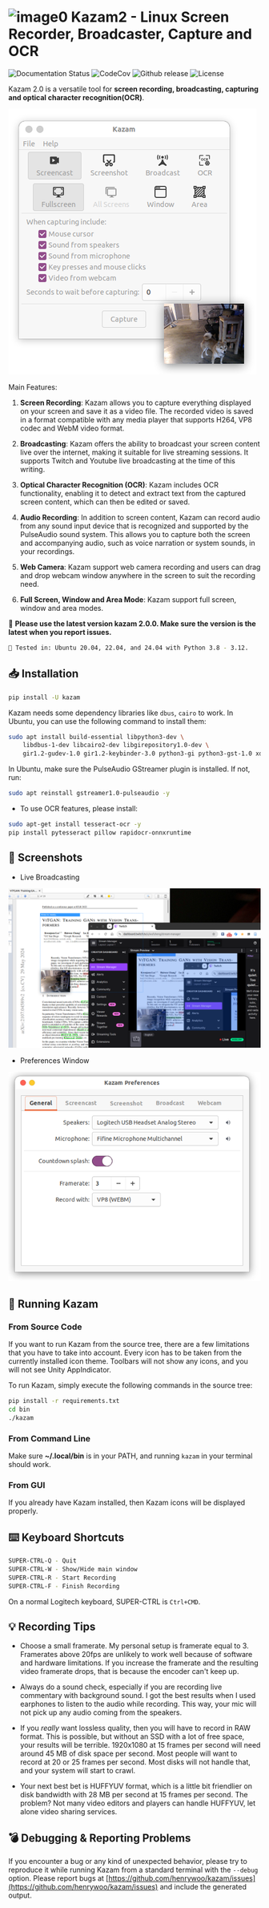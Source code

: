 # ![image0](https://raw.githubusercontent.com/henrywoo/kazam/master/kazam.png) Kazam2 - Linux Screen Recorder, Broadcaster, Capture and OCR

![Documentation Status](https://readthedocs.org/projects/hiq/badge/?version=latest) ![CodeCov](https://codecov.io/gh/uber/athenadriver/branch/master/graph/badge.svg) ![Github release](https://img.shields.io/badge/release-v2.0.0-red) ![License](https://img.shields.io/badge/License-Apache--2.0-red)

Kazam 2.0 is a versatile tool for **screen recording, broadcasting, capturing and optical character recognition(OCR)**.

![Kazam GUI Screenshot](https://raw.githubusercontent.com/henrywoo/images/main/kazam.png)

Main Features:

1. **Screen Recording**: Kazam allows you to capture everything displayed on your screen and save it as a video file. The recorded video is saved in a format compatible with any media player that supports H264, VP8 codec and WebM video format.

2. **Broadcasting**: Kazam offers the ability to broadcast your screen content live over the internet, making it suitable for live streaming sessions. It supports Twitch and Youtube live broadcasting at the time of this writing.

3. **Optical Character Recognition (OCR)**: Kazam includes OCR functionality, enabling it to detect and extract text from the captured screen content, which can then be edited or saved.

4. **Audio Recording**: In addition to screen content, Kazam can record audio from any sound input device that is recognized and supported by the PulseAudio sound system. This allows you to capture both the screen and accompanying audio, such as voice narration or system sounds, in your recordings.

5. **Web Camera**: Kazam support web camera recording and users can drag and drop webcam window anywhere in the screen to suit the recording need.

6. **Full Screen, Window and Area Mode**: Kazam support full screen, window and area modes.

📌 **Please use the latest version kazam 2.0.0. Make sure the version is the latest when you report issues.**

```bash
🍄 Tested in: Ubuntu 20.04, 22.04, and 24.04 with Python 3.8 - 3.12.
```

## 📥 Installation

```bash
pip install -U kazam
```

Kazam needs some dependency libraries like `dbus`, `cairo` to work. In Ubuntu, you can use the following command to install them:

```bash
sudo apt install build-essential libpython3-dev \
    libdbus-1-dev libcairo2-dev libgirepository1.0-dev \
    gir1.2-gudev-1.0 gir1.2-keybinder-3.0 python3-gi python3-gst-1.0 xdotool -y
```

In Ubuntu, make sure the PulseAudio GStreamer plugin is installed. If not, run:

```bash
sudo apt reinstall gstreamer1.0-pulseaudio -y
```

- To use OCR features, please install:

```bash
sudo apt-get install tesseract-ocr -y
pip install pytesseract pillow rapidocr-onnxruntime
```

## 🧸 Screenshots

- Live Broadcasting

![Kazam GUI Screenshot](https://raw.githubusercontent.com/henrywoo/images/main/live.png)

- Preferences Window

![Kazam Preferences Screenshot](https://raw.githubusercontent.com/henrywoo/images/main/prefs.png)

## 💎 Running Kazam

### From Source Code

If you want to run Kazam from the source tree, there are a few limitations that you have to take into account. Every icon has to be taken from the currently installed icon theme. Toolbars will not show any icons, and you will not see Unity AppIndicator.

To run Kazam, simply execute the following commands in the source tree:

```bash
pip install -r requirements.txt
cd bin
./kazam
```

### From Command Line

Make sure **~/.local/bin** is in your PATH, and running `kazam` in your terminal should work.

### From GUI

If you already have Kazam installed, then Kazam icons will be displayed properly.

## ⌨️ Keyboard Shortcuts

```bash
SUPER-CTRL-Q - Quit
SUPER-CTRL-W - Show/Hide main window
SUPER-CTRL-R - Start Recording
SUPER-CTRL-F - Finish Recording
```

On a normal Logitech keyboard, SUPER-CTRL is `Ctrl+CMD`.

## 💡 Recording Tips

- Choose a small framerate. My personal setup is framerate equal to 3. Framerates above 20fps are unlikely to work well because of software and hardware limitations. If you increase the framerate and the resulting video framerate drops, that is because the encoder can't keep up.

- Always do a sound check, especially if you are recording live commentary with background sound. I got the best results when I used earphones to listen to the audio while recording. This way, your mic will not pick up any audio coming from the speakers.

- If you _really_ want lossless quality, then you will have to record in RAW format. This is possible, but without an SSD with a lot of free space, your results will be terrible. 1920x1080 at 15 frames per second will need around 45 MB of disk space per second. Most people will want to record at 20 or 25 frames per second. Most disks will not handle that, and your system will start to crawl.

- Your next best bet is HUFFYUV format, which is a little bit friendlier on disk bandwidth with 28 MB per second at 15 frames per second. The problem? Not many video editors and players can handle HUFFYUV, let alone video sharing services.

## 💣 Debugging & Reporting Problems

If you encounter a bug or any kind of unexpected behavior, please try to reproduce it while running Kazam from a standard terminal with the `--debug` option. Please report bugs at [https://github.com/henrywoo/kazam/issues](https://github.com/henrywoo/kazam/issues) and include the generated output.

